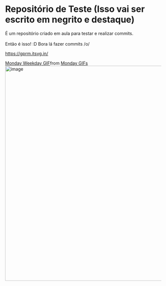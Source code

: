 # Repositório de Teste (Isso vai ser escrito em negrito e destaque)

É um repositório criado em aula para testar e realizar commits.<br><br>
Então é isso! :D
Bora lá fazer commits /o/

https://gprm.itsvg.in/

<div class="tenor-gif-embed" data-postid="16810250274882741828" data-share-method="host" data-aspect-ratio="1" data-width="100%"><a href="https://tenor.com/view/monday-weekday-monday-morning-monday-mood-monday-already-gif-16810250274882741828">Monday Weekday GIF</a>from <a href="https://tenor.com/search/monday-gifs">Monday GIFs</a></div> <script type="text/javascript" async src="https://tenor.com/embed.js"></script>

<img width="1431" height="694" alt="image" src="https://github.com/user-attachments/assets/d4ca9bef-a587-495a-af5f-b30c0195f1c7" />
